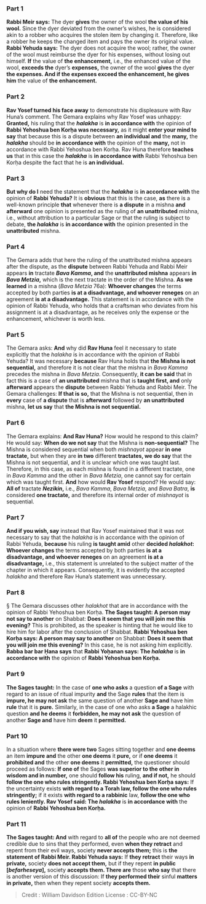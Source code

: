 
### Part 1
<b>Rabbi Meir says:</b> The dyer <b>gives</b> the owner of the wool <b>the value of his wool.</b> Since the dyer deviated from the owner’s wishes, he is considered akin to a robber who acquires the stolen item by changing it. Therefore, like a robber he keeps the changed item and pays the owner its original value. <b>Rabbi Yehuda says:</b> The dyer does not acquire the wool; rather, the owner of the wool must reimburse the dyer for his expenses, without losing out himself. <b>If</b> the value of <b>the enhancement,</b> i.e., the enhanced value of the wool, <b>exceeds the</b> dyer’s <b>expenses,</b> the owner of the wool <b>gives</b> the dyer <b>the expenses. And if the expenses exceed the enhancement, he gives him</b> the value of <b>the enhancement.</b>

### Part 2
<b>Rav Yosef turned his face away</b> to demonstrate his displeasure with Rav Huna’s comment. The Gemara explains why Rav Yosef was unhappy: <b>Granted,</b> his ruling that the <b><i>halakha</i></b> is <b>in accordance with</b> the opinion of <b>Rabbi Yehoshua ben Korḥa was necessary,</b> as it might <b>enter your mind to say</b> that because this is a dispute between <b>an individual and</b> the <b>many,</b> the <b><i>halakha</i></b> should be <b>in accordance with</b> the opinion of the <b>many,</b> not in accordance with Rabbi Yehoshua ben Korḥa. Rav Huna therefore <b>teaches us</b> that in this case the <b><i>halakha</i></b> is <b>in accordance with</b> Rabbi Yehoshua ben Korḥa despite the fact that he is <b>an individual.</b>

### Part 3
<b>But why do I</b> need the statement that the <b><i>halakha</i></b> is <b>in accordance with</b> the opinion of <b>Rabbi Yehuda?</b> It is <b>obvious</b> that this is the case, <b>as</b> there is a well-known principle <b>that</b> whenever there is <b>a dispute</b> in a mishna <b>and afterward</b> one opinion is presented as the ruling of <b>an unattributed</b> mishna, i.e., without attribution to a particular Sage or that the ruling is subject to debate, <b>the <i>halakha</i></b> is <b>in accordance with</b> the opinion presented in the <b>unattributed</b> mishna.

### Part 4
The Gemara adds that here the ruling of the unattributed mishna appears after the dispute, as the <b>dispute</b> between Rabbi Yehuda and Rabbi Meir appears <b>in</b> tractate <b><i>Bava Kamma</i>, and</b> the <b>unattributed mishna</b> appears <b>in <i>Bava Metzia</i>,</b> which is the next tractate in the order of the Mishna. <b>As we learned</b> in a mishna (<i>Bava Metzia</i> 76a): <b>Whoever changes</b> the terms accepted by both parties <b>is at a disadvantage, and whoever reneges</b> on an agreement <b>is at a disadvantage.</b> This statement is in accordance with the opinion of Rabbi Yehuda, who holds that a craftsman who deviates from his assignment is at a disadvantage, as he receives only the expense or the enhancement, whichever is worth less.

### Part 5
The Gemara asks: <b>And</b> why did <b>Rav Huna</b> feel it necessary to state explicitly that the <i>halakha</i> is in accordance with the opinion of Rabbi Yehuda? It was necessary <b>because</b> Rav Huna holds that <b>the Mishna is not sequential,</b> and therefore it is not clear that the mishna in <i>Bava Kamma</i> precedes the mishna in <i>Bava Metzia</i>. Consequently, <b>it can be said</b> that in fact this is a case of <b>an unattributed</b> mishna that is <b>taught first, and</b> only <b>afterward</b> appears the <b>dispute</b> between Rabbi Yehuda and Rabbi Meir. The Gemara challenges: <b>If that is so,</b> that the Mishna is not sequential, then in <b>every</b> case of <b>a dispute</b> that is <b>afterward</b> followed by <b>an unattributed</b> mishna, <b>let us say</b> that <b>the Mishna is not sequential.</b>

### Part 6
The Gemara explains: <b>And Rav Huna?</b> How would he respond to this claim? He would say: <b>When do we not say</b> that the Mishna is <b>non-sequential?</b> The Mishna is considered sequential when both <i>mishnayot</i> appear <b>in one tractate,</b> but when they are <b>in two</b> different <b>tractates, we do say</b> that the Mishna is not sequential, and it is unclear which one was taught last. Therefore, in this case, as each mishna is found in a different tractate, one in <i>Bava Kamma</i> and the other in <i>Bava Metzia</i>, one cannot say for certain which was taught first. <b>And</b> how would <b>Rav Yosef</b> respond? He would say: <b>All of</b> tractate <b><i>Nezikin</i>,</b> i.e., <i>Bava Kamma</i>, <i>Bava Metzia</i>, and <i>Bava Batra</i>, <b>is</b> considered <b>one tractate,</b> and therefore its internal order of <i>mishnayot</i> is sequential.

### Part 7
<b>And if you wish, say</b> instead that Rav Yosef maintained that it was not necessary to say that the <i>halakha</i> is in accordance with the opinion of Rabbi Yehuda, <b>because</b> his ruling <b>is taught amid</b> other <b>decided <i>halakhot</i>: Whoever changes</b> the terms accepted by both parties <b>is at a disadvantage, and whoever reneges</b> on an agreement <b>is at a disadvantage,</b> i.e., this statement is unrelated to the subject matter of the chapter in which it appears. Consequently, it is evidently the accepted <i>halakha</i> and therefore Rav Huna’s statement was unnecessary.

### Part 8
§ The Gemara discusses other <i>halakhot</i> that are in accordance with the opinion of Rabbi Yehoshua ben Korḥa. <b>The Sages taught: A person may not say to another</b> on Shabbat: <b>Does it seem that you will join me this evening?</b> This is prohibited, as the speaker is hinting that he would like to hire him for labor after the conclusion of Shabbat. <b>Rabbi Yehoshua ben Korḥa says: A person may say to another</b> on Shabbat: <b>Does it seem that you will join me this evening?</b> In this case, he is not asking him explicitly. <b>Rabba bar bar Ḥana says</b> that <b>Rabbi Yoḥanan says: The <i>halakha</i></b> is <b>in accordance with</b> the opinion of <b>Rabbi Yehoshua ben Korḥa.</b>

### Part 9
<b>The Sages taught:</b> In the case of <b>one who asks</b> a question <b>of a Sage</b> with regard to an issue of ritual impurity <b>and</b> the Sage <b>rules</b> that the item is <b>impure, he may not ask</b> the same question of another <b>Sage and</b> have him <b>rule</b> that it is <b>pure.</b> Similarly, in the case of one who asks <b>a Sage</b> a halakhic question <b>and he deems</b> it <b>forbidden, he may not ask</b> the question of another <b>Sage and</b> have him <b>deem</b> it <b>permitted.</b>

### Part 10
In a situation where <b>there were two</b> Sages sitting together and <b>one deems</b> an item <b>impure and</b> the other <b>one deems</b> it <b>pure,</b> or if <b>one deems</b> it <b>prohibited and</b> the other <b>one deems</b> it <b>permitted,</b> the questioner should proceed as follows: <b>If one of</b> the Sages <b>was superior to the other in wisdom and in number,</b> one should <b>follow his</b> ruling, <b>and if not,</b> he should <b>follow the one who rules stringently. Rabbi Yehoshua ben Korḥa says:</b> If the uncertainty exists <b>with regard to a Torah law, follow the one who rules stringently;</b> if it exists <b>with regard to a rabbinic</b> law, <b>follow the one who rules leniently. Rav Yosef said: The <i>halakha</i></b> is <b>in accordance with</b> the opinion of <b>Rabbi Yehoshua ben Korḥa.</b>

### Part 11
<b>The Sages taught: And</b> with regard to <b>all of</b> the people who are not deemed credible due to sins that they performed, even <b>when they retract</b> and repent from their evil ways, society <b>never accepts them;</b> this is <b>the statement of Rabbi Meir. Rabbi Yehuda says:</b> If <b>they retract</b> their ways <b>in private,</b> society <b>does not accept them,</b> but if they repent <b>in public [<i>befarheseya</i>],</b> society <b>accepts them. There are</b> those <b>who say</b> that there is another version of this discussion: If <b>they performed their</b> sinful <b>matters in private,</b> then when they repent society <b>accepts them.</b>

>Credit : William Davidson Edition
>License : CC-BY-NC